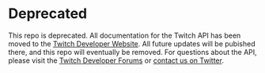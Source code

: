 # Deprecated

This repo is deprecated. All documentation for the Twitch API has been moved to the [Twitch Developer Website](https://dev.twitch.tv/docs). All future updates will be pubished there, and this repo will eventually be removed. For questions about the API, please visit the [Twitch Developer Forums](https://discuss.dev.twitch.tv) or [contact us on Twitter](https://www.twitter.com/TwitchDev).